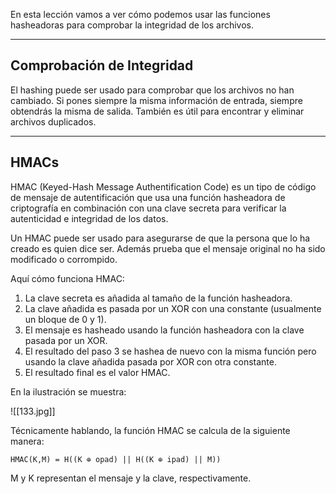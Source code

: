 En esta lección vamos a ver cómo podemos usar las funciones hasheadoras para comprobar la integridad de los archivos.

-----------
<h2>Comprobación de Integridad</h2>
El hashing puede ser usado para comprobar que los archivos no han cambiado. Si pones siempre la misma información de entrada, siempre obtendrás la misma de salida. También es útil para encontrar y eliminar archivos duplicados.

------------
<h2>HMACs</h2>
HMAC (Keyed-Hash Message Authentification Code) es un tipo de código de mensaje de autentificación que usa una función hasheadora de criptografía en combinación con una clave secreta para verificar la autenticidad e integridad de los datos.

Un HMAC puede ser usado para asegurarse de que la persona que lo ha creado es quien dice ser. Además prueba que el mensaje original no ha sido modificado o corrompido.

Aquí cómo funciona HMAC:

1. La clave secreta es añadida al tamaño de la función hasheadora.
2. La clave añadida es pasada por un XOR con una constante (usualmente un bloque de 0 y 1).
3. El mensaje es hasheado usando la función hasheadora con la clave pasada por un XOR.
4. El resultado del paso 3 se hashea de nuevo con la misma función pero usando la clave añadida pasada por XOR con otra constante.
5. El resultado final es el valor HMAC.

En la ilustración se muestra:

![[133.jpg]]

Técnicamente hablando, la función HMAC se calcula de la siguiente manera:

`HMAC(K,M) = H((K ⊕ opad) || H((K ⊕ ipad) || M))`

M y K representan el mensaje y la clave, respectivamente.